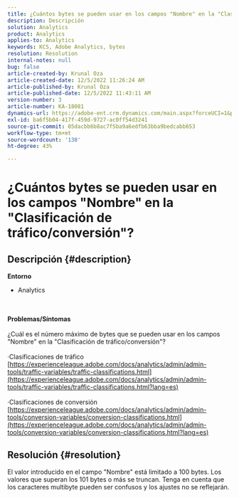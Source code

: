 ```yaml
---
title: ¿Cuántos bytes se pueden usar en los campos "Nombre" en la "Clasificación de tráfico/conversión"?
description: Descripción
solution: Analytics
product: Analytics
applies-to: Analytics
keywords: KCS, Adobe Analytics, bytes
resolution: Resolution
internal-notes: null
bug: false
article-created-by: Krunal Oza
article-created-date: 12/5/2022 11:26:24 AM
article-published-by: Krunal Oza
article-published-date: 12/5/2022 11:43:11 AM
version-number: 3
article-number: KA-18081
dynamics-url: https://adobe-ent.crm.dynamics.com/main.aspx?forceUCI=1&pagetype=entityrecord&etn=knowledgearticle&id=650ddda4-8f74-ed11-81aa-6045bd006c82
exl-id: ba6f5b04-417f-459d-9727-ac0ff54d3241
source-git-commit: 05dacbb6b8ac7f5ba9a6edfb63bba9bedcabb653
workflow-type: tm+mt
source-wordcount: '130'
ht-degree: 43%

---
```


# ¿Cuántos bytes se pueden usar en los campos &quot;Nombre&quot; en la &quot;Clasificación de tráfico/conversión&quot;?

## Descripción {#description}

<b>Entorno</b>
- Analytics

<br> <br><b>Problemas/Síntomas</b><br> <br>¿Cuál es el número máximo de bytes que se pueden usar en los campos &quot;Nombre&quot; en la &quot;Clasificación de tráfico/conversión&quot;?<br> <br>·Clasificaciones de tráfico
[https://experienceleague.adobe.com/docs/analytics/admin/admin-tools/traffic-variables/traffic-classifications.html](https://experienceleague.adobe.com/docs/analytics/admin/admin-tools/traffic-variables/traffic-classifications.html?lang=es)<br> <br>·Clasificaciones de conversión
[https://experienceleague.adobe.com/docs/analytics/admin/admin-tools/conversion-variables/conversion-classifications.html](https://experienceleague.adobe.com/docs/analytics/admin/admin-tools/conversion-variables/conversion-classifications.html?lang=es)

## Resolución {#resolution}


El valor introducido en el campo &quot;Nombre&quot; está limitado a 100 bytes. Los valores que superan los 101 bytes o más se truncan. Tenga en cuenta que los caracteres multibyte pueden ser confusos y los ajustes no se reflejarán.
